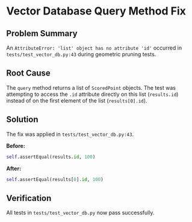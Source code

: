 # Vector Database Query Method Fix

## Problem Summary

An `AttributeError: 'list' object has no attribute 'id'` occurred in `tests/test_vector_db.py:43` during geometric pruning tests.

## Root Cause

The `query` method returns a list of `ScoredPoint` objects. The test was attempting to access the `.id` attribute directly on this list (`results.id`) instead of on the first element of the list (`results[0].id`).

## Solution

The fix was applied in `tests/test_vector_db.py:43`.

**Before:**
```python
self.assertEqual(results.id, 100)
```

**After:**
```python
self.assertEqual(results[0].id, 100)
```

## Verification

All tests in `tests/test_vector_db.py` now pass successfully.